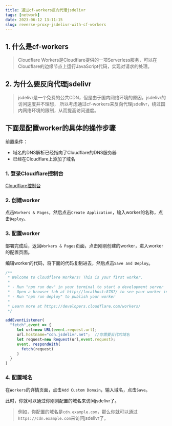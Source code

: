 ```yaml
---
title: 通过cf-workers反向代理jsdelivr
tags: [network]
date: 2023-06-12 13:11:15
slug: reverse-proxy-jsdelivr-with-cf-workers
---
```


## 1. 什么是cf-workers

> Cloudflare Workers是Cloudflare提供的一项Serverless服务，可以在Cloudflare的边缘节点上运行JavaScript代码，实现对请求的处理。

## 2. 为什么要反向代理jsdelivr

> jsdelivr是一个免费的公共CDN，但是由于国内网络环境的原因，jsdelivr的访问速度并不理想，
> 所以考虑通过cf-workers来反向代理jsdelivr，绕过国内网络环境的限制，从而提高访问速度。

## 下面是配置worker的具体的操作步骤

前置条件：

- 域名的DNS解析已经指向了Cloudflare的DNS服务器
- 已经在Cloudflare上添加了域名

### 1. 登录Cloudflare控制台

[Cloudflare控制台](https://dash.cloudflare.com/)

### 2. 创建worker

点击`Workers & Pages`，然后点击`Create Application`，输入worker的名称，点击`Deploy`。

### 3. 配置worker

部署完成后，返回`Workers & Pages`页面，点击刚刚创建的worker，进入worker的配置页面。

编辑worker的代码，将下面的代码复制进去，然后点击`Save and Deploy`。

```js
/**
 * Welcome to Cloudflare Workers! This is your first worker.
 *
 * - Run "npm run dev" in your terminal to start a development server
 * - Open a browser tab at http://localhost:8787/ to see your worker in action
 * - Run "npm run deploy" to publish your worker
 *
 * Learn more at https://developers.cloudflare.com/workers/
 */

addEventListener(
  "fetch",event => {
     let url=new URL(event.request.url);
     url.hostname="cdn.jsdelivr.net";  //你需要反代的域名
     let request=new Request(url,event.request);
     event. respondWith(
       fetch(request)
     )
  }
)
```

### 4. 配置域名

在`Workers`的详情页面，点击`Add Custom Domain`，输入域名，点击`Save`。


此时，你就可以通过你刚刚配置的域名来访问jsdelivr了。

> 例如，你配置的域名是`cdn.example.com`，那么你就可以通过`https://cdn.example.com`来访问jsdelivr了。

